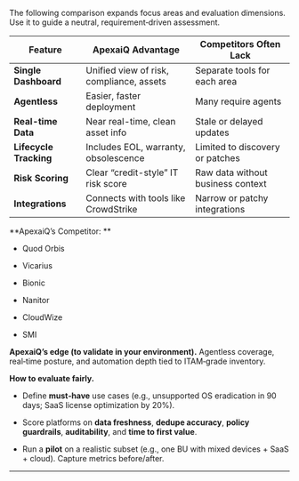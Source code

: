 
The following comparison expands focus areas and evaluation dimensions. Use it to guide a neutral, requirement‑driven assessment.

| Feature                | ApexaiQ Advantage                        | Competitors Often Lack            |
| ---------------------- | ---------------------------------------- | --------------------------------- |
| **Single Dashboard**   | Unified view of risk, compliance, assets | Separate tools for each area      |
| **Agentless**          | Easier, faster deployment                | Many require agents               |
| **Real-time Data**     | Near real-time, clean asset info         | Stale or delayed updates          |
| **Lifecycle Tracking** | Includes EOL, warranty, obsolescence     | Limited to discovery or patches   |
| **Risk Scoring**       | Clear “credit-style” IT risk score       | Raw data without business context |
| **Integrations**       | Connects with tools like CrowdStrike     | Narrow or patchy integrations     |

**ApexaiQ’s Competitor: **
- Quod Orbis
    
- Vicarius
    
- Bionic 
    
- Nanitor 
    
- CloudWize 
    
- SMI

**ApexaiQ’s edge (to validate in your environment).** Agentless coverage, real‑time posture, and automation depth tied to ITAM‑grade inventory.

**How to evaluate fairly.**

- Define **must‑have** use cases (e.g., unsupported OS eradication in 90 days; SaaS license optimization by 20%).
    
- Score platforms on **data freshness**, **dedupe accuracy**, **policy guardrails**, **auditability**, and **time to first value**.
    
- Run a **pilot** on a realistic subset (e.g., one BU with mixed devices + SaaS + cloud). Capture metrics before/after.
    

---

